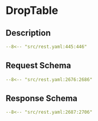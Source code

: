 # DropTable

## Description

```yaml
--8<-- "src/rest.yaml:445:446"
```

## Request Schema

```yaml
--8<-- "src/rest.yaml:2676:2686"
```
## Response Schema

```yaml
--8<-- "src/rest.yaml:2687:2706"
```

